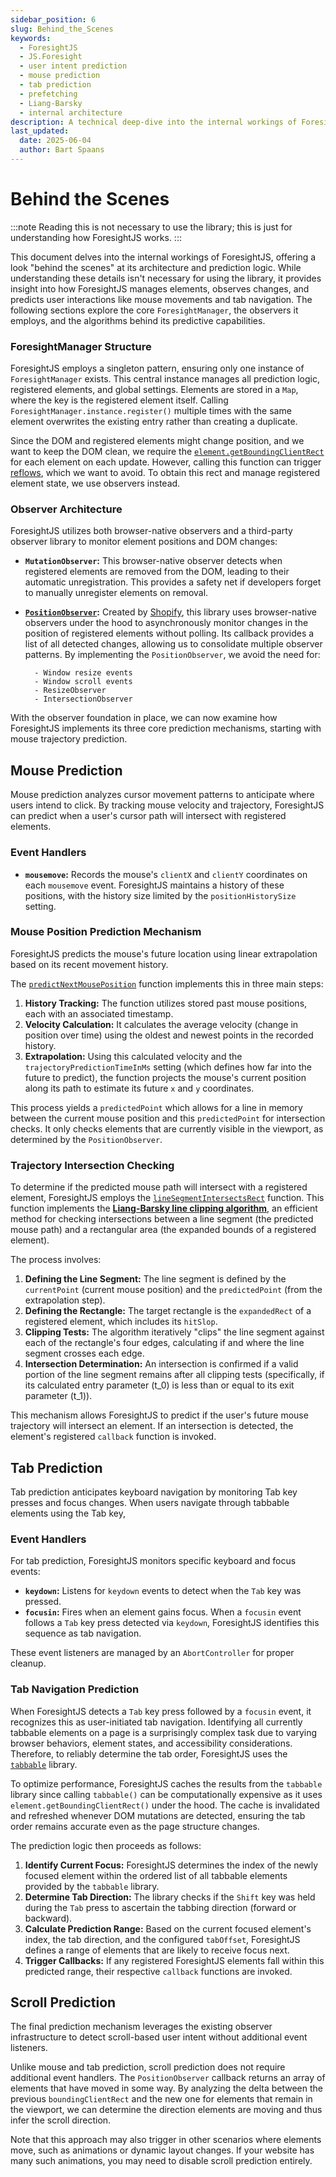 ```yaml
---
sidebar_position: 6
slug: Behind_the_Scenes
keywords:
  - ForesightJS
  - JS.Foresight
  - user intent prediction
  - mouse prediction
  - tab prediction
  - prefetching
  - Liang-Barsky
  - internal architecture
description: A technical deep-dive into the internal workings of ForesightJS, explaining its architecture, how it predicts mouse movements using linear extrapolation and the Liang-Barsky algorithm, and how it predicts tab navigation.
last_updated:
  date: 2025-06-04
  author: Bart Spaans
---
```


# Behind the Scenes

:::note
Reading this is not necessary to use the library; this is just for understanding how ForesightJS works.
:::

This document delves into the internal workings of ForesightJS, offering a look "behind the scenes" at its architecture and prediction logic. While understanding these details isn't necessary for using the library, it provides insight into how ForesightJS manages elements, observes changes, and predicts user interactions like mouse movements and tab navigation. The following sections explore the core `ForesightManager`, the observers it employs, and the algorithms behind its predictive capabilities.

### ForesightManager Structure

ForesightJS employs a singleton pattern, ensuring only one instance of `ForesightManager` exists. This central instance manages all prediction logic, registered elements, and global settings. Elements are stored in a `Map`, where the key is the registered element itself. Calling `ForesightManager.instance.register()` multiple times with the same element overwrites the existing entry rather than creating a duplicate.

Since the DOM and registered elements might change position, and we want to keep the DOM clean, we require the [`element.getBoundingClientRect`](https://developer.mozilla.org/en-US/docs/Web/API/Element/getBoundingClientRect) for each element on each update. However, calling this function can trigger [reflows](https://developer.mozilla.org/en-US/docs/Glossary/Reflow), which we want to avoid. To obtain this rect and manage registered element state, we use observers instead.

### Observer Architecture

ForesightJS utilizes both browser-native observers and a third-party observer library to monitor element positions and DOM changes:

- **`MutationObserver`:** This browser-native observer detects when registered elements are removed from the DOM, leading to their automatic unregistration. This provides a safety net if developers forget to manually unregister elements on removal.

- **[`PositionObserver`](https://github.com/Shopify/position-observer/):** Created by [Shopify](https://github.com/Shopify), this library uses browser-native observers under the hood to asynchronously monitor changes in the position of registered elements without polling. Its callback provides a list of all detected changes, allowing us to consolidate multiple observer patterns. By implementing the `PositionObserver`, we avoid the need for:

        - Window resize events
        - Window scroll events
        - ResizeObserver
        - IntersectionObserver

With the observer foundation in place, we can now examine how ForesightJS implements its three core prediction mechanisms, starting with mouse trajectory prediction.

## Mouse Prediction

Mouse prediction analyzes cursor movement patterns to anticipate where users intend to click. By tracking mouse velocity and trajectory, ForesightJS can predict when a user's cursor path will intersect with registered elements.

### Event Handlers

- **`mousemove`:** Records the mouse's `clientX` and `clientY` coordinates on each `mousemove` event. ForesightJS maintains a history of these positions, with the history size limited by the `positionHistorySize` setting.

### Mouse Position Prediction Mechanism

ForesightJS predicts the mouse's future location using linear extrapolation based on its recent movement history.

The [`predictNextMousePosition`](https://github.com/spaansba/ForesightJS/blob/main/src/ForesightManager/helpers/predictNextMousePosition.ts) function implements this in three main steps:

1.  **History Tracking:** The function utilizes stored past mouse positions, each with an associated timestamp.
2.  **Velocity Calculation:** It calculates the average velocity (change in position over time) using the oldest and newest points in the recorded history.
3.  **Extrapolation:** Using this calculated velocity and the `trajectoryPredictionTimeInMs` setting (which defines how far into the future to predict), the function projects the mouse's current position along its path to estimate its future `x` and `y` coordinates.

This process yields a `predictedPoint` which allows for a line in memory between the current mouse position and this `predictedPoint` for intersection checks. It only checks elements that are currently visible in the viewport, as determined by the `PositionObserver`.

### Trajectory Intersection Checking

To determine if the predicted mouse path will intersect with a registered element, ForesightJS employs the [`lineSegmentIntersectsRect`](https://github.com/spaansba/ForesightJS/blob/main/src/ForesightManager/helpers/lineSigmentIntersectsRect.ts) function. This function implements the [**Liang-Barsky line clipping algorithm**](https://en.wikipedia.org/wiki/Liang%E2%80%93Barsky_algorithm), an efficient method for checking intersections between a line segment (the predicted mouse path) and a rectangular area (the expanded bounds of a registered element).

The process involves:

1.  **Defining the Line Segment:** The line segment is defined by the `currentPoint` (current mouse position) and the `predictedPoint` (from the extrapolation step).
2.  **Defining the Rectangle:** The target rectangle is the `expandedRect` of a registered element, which includes its `hitSlop`.
3.  **Clipping Tests:** The algorithm iteratively "clips" the line segment against each of the rectangle's four edges, calculating if and where the line segment crosses each edge.
4.  **Intersection Determination:** An intersection is confirmed if a valid portion of the line segment remains after all clipping tests (specifically, if its calculated entry parameter \(t_0\) is less than or equal to its exit parameter \(t_1\)).

This mechanism allows ForesightJS to predict if the user's future mouse trajectory will intersect an element. If an intersection is detected, the element's registered `callback` function is invoked.

## Tab Prediction

Tab prediction anticipates keyboard navigation by monitoring Tab key presses and focus changes. When users navigate through tabbable elements using the Tab key,

### Event Handlers

For tab prediction, ForesightJS monitors specific keyboard and focus events:

- **`keydown`:** Listens for `keydown` events to detect when the `Tab` key was pressed.
- **`focusin`:** Fires when an element gains focus. When a `focusin` event follows a `Tab` key press detected via `keydown`, ForesightJS identifies this sequence as tab navigation.

These event listeners are managed by an `AbortController` for proper cleanup.

### Tab Navigation Prediction

When ForesightJS detects a `Tab` key press followed by a `focusin` event, it recognizes this as user-initiated tab navigation. Identifying all currently tabbable elements on a page is a surprisingly complex task due to varying browser behaviors, element states, and accessibility considerations. Therefore, to reliably determine the tab order, ForesightJS uses the [`tabbable`](https://github.com/focus-trap/tabbable) library.

To optimize performance, ForesightJS caches the results from the `tabbable` library since calling `tabbable()` can be computationally expensive as it uses `element.getBoundingClientRect()` under the hood. The cache is invalidated and refreshed whenever DOM mutations are detected, ensuring the tab order remains accurate even as the page structure changes.

The prediction logic then proceeds as follows:

1.  **Identify Current Focus:** ForesightJS determines the index of the newly focused element within the ordered list of all tabbable elements provided by the `tabbable` library.
2.  **Determine Tab Direction:** The library checks if the `Shift` key was held during the `Tab` press to ascertain the tabbing direction (forward or backward).
3.  **Calculate Prediction Range:** Based on the current focused element's index, the tab direction, and the configured `tabOffset`, ForesightJS defines a range of elements that are likely to receive focus next.
4.  **Trigger Callbacks:** If any registered ForesightJS elements fall within this predicted range, their respective `callback` functions are invoked.

## Scroll Prediction

The final prediction mechanism leverages the existing observer infrastructure to detect scroll-based user intent without additional event listeners.

Unlike mouse and tab prediction, scroll prediction does not require additional event handlers. The `PositionObserver` callback returns an array of elements that have moved in some way. By analyzing the delta between the previous `boundingClientRect` and the new one for elements that remain in the viewport, we can determine the direction elements are moving and thus infer the scroll direction.

Note that this approach may also trigger in other scenarios where elements move, such as animations or dynamic layout changes. If your website has many such animations, you may need to disable scroll prediction entirely.
